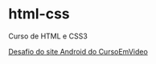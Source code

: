 # html-css
 Curso de HTML e CSS3


<a href="https://luccalopes.github.io/html-css/desafios/des010/des010.html">Desafio do site Android do CursoEmVideo</a>